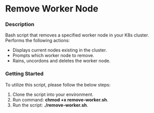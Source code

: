 # Remove Worker Node

### Description
Bash script that removes a specified worker node in your K8s cluster. Performs the following actions:

- Displays current nodes existing in the cluster.
- Prompts which worker node to remove.
- Rains, uncordons and deletes the worker node.

### Getting Started
To utilize this script, please follow the below steps:
1. Clone the script into your environment.
2. Run command: **chmod +x remove-worker.sh**.
3. Run the script: **./remove-worker.sh**.
